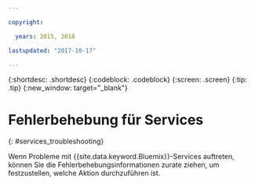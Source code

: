 ```yaml
---

copyright:

  years: 2015, 2018

lastupdated: "2017-10-17"  

---
```


{:shortdesc: .shortdesc}
{:codeblock: .codeblock}
{:screen: .screen}
{:tip: .tip}
{:new_window: target="_blank"}

# Fehlerbehebung für Services
{: #services_troubleshooting}

Wenn Probleme mit {{site.data.keyword.Bluemix}}-Services auftreten, können Sie die Fehlerbehebungsinformationen zurate ziehen, um festzustellen, welche Aktion durchzuführen ist.
